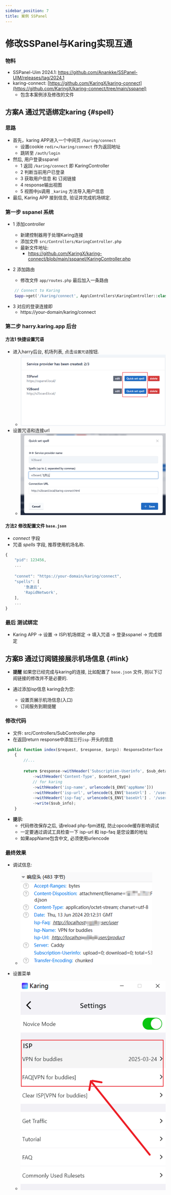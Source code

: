 ```yaml
---
sidebar_position: 7
title: 案例 SSPanel
---
```


# 修改SSPanel与Karing实现互通
### 物料
- SSPanel-Uim 2024.1: https://github.com/Anankke/SSPanel-UIM/releases/tag/2024.1
- karing-connect: [https://github.com/KaringX/karing-connect](https://github.com/KaringX/karing-connect/tree/main/sspanel)
  - 包含本案例涉及修改的文件

## 方案A 通过咒语绑定karing {#spell}
### 思路
- 首先，karing APP进入一个中间页 `/karing/connect`
  - 设置cookie `redir=/karing/connect` 作为返回地址
  - 跳转至 `/auth/login`
- 然后, 用户登录sspanel
  - 1 返回 `/karing/connect` 即 KaringController
  - 2 判断当前用户已登录
  - 3 获取用户信息 和 订阅链接
  - 4 response输出视图
  - 5 视图中js调用 `_karing` 方法导入用户信息
- 最后, Karing APP 接到信息, 验证并完成机场绑定.


### 第一步 sspanel 系统
- 1 添加controller
    - 新建控制器用于处理Karing连接
	- 添加文件 `src/Controllers/KaringController.php`
	- 最新文件地址:
    	- https://github.com/KaringX/karing-connect/blob/main/sspanel/KaringController.php

- 2 添加路由
	- 修改文件 `app/routes.php` 最后加入一条路由
```php
    // Connect to Karing
    $app->get('/karing/connect', App\Controllers\KaringController::class . ':connect');

```
- 3 对应的登录连接即
	- https://your-domain/karing/connect

### 第二步 harry.karing.app 后台
#### 方法1 快捷设置咒语
- 进入harry后台, 机场列表, 点击`设置咒语`按钮.
  - ![button](./img/set-spell-1.png)
- 设置咒语和连接url
  - ![setting](./img/set-spell-2.png)


#### 方法2 修改配置文件 `base.json`
- *connect* 字段
- 咒语 *spells* 字段, 推荐使用机场名称.
```js
{
    "pid": 123456,
	...

	"connet": "https://your-domain/karing/connect",
    "spells": [
        '急速云',
        'RapidNetwork',
    ],
    ...
}
```

### 最后 测试绑定
- Karing APP -> 设置 -> ISP/机场绑定 -> 填入咒语 -> 登录sspanel -> 完成绑定



## 方案B 通过订阅链接展示机场信息 {#link}
- **提醒** 如果您已经完成与karing的连接, 比如配置了 `base.json` 文件, 则以下订阅链接的修改并不是必要的.


- 通过添加isp信息 karing会为您:
  - 设置页展示机场信息(入口)
  - 订阅服务到期提醒

### 修改代码
- 文件: src/Controllers/SubController.php
- 在返回return response中添加三行`isp-`开头的信息
```jsx title="src/Controllers/SubController.php"
 public function index($request, $response, $args): ResponseInterface
    {
        //...

        return $response->withHeader('Subscription-Userinfo', $sub_details)
            ->withHeader('Content-Type', $content_type)
            // for karing
            ->withHeader('isp-name', urlencode($_ENV['appName']))
            ->withHeader('isp-url', urlencode($_ENV['baseUrl'] . '/user/product'))
            ->withHeader('isp-faq', urlencode($_ENV['baseUrl'] . '/user/user'));
            ->write($sub_info);
    }
```
- **提示**:
  - 代码修改保存之后, 请reload php-fpm进程, 防止opcode缓存影响调试
  - 一定要通过调试工具检查一下 isp-url 和 isp-faq 是您设置的地址
  - 如果appName包含中文, 必须使用urlencode


### 最终效果
- 调试信息:
  - ![debug](./img/cpr-3.png)

- 设置菜单
  - ![menu](./img/cpr-1.png)


